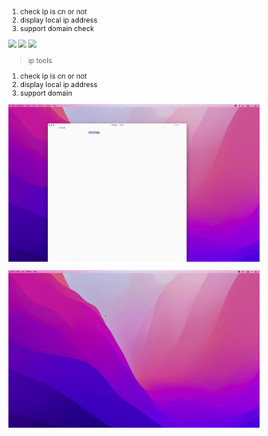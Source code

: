 1. check ip is cn or not
2. display local ip address
3. support domain check



![](https://img.shields.io/badge/version-v0.1-green?style=for-the-badge)
[![](https://img.shields.io/badge/download-click-blue?style=for-the-badge)](https://github.com/alanhg/alfred-workflows/raw/master/ip-tools/IP%20Tools.alfredworkflow)
[![](https://img.shields.io/badge/plist-link-important?style=for-the-badge)](https://raw.githubusercontent.com/alanhg/alfred-workflows/master/ip-tools/src/info.plist)



<!-- more -->
> ip tools

1. check ip is cn or not
2. display local ip address
3. support domain

![](screenshot.gif)

![](screenshot2.gif)
